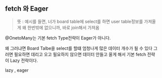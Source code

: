## fetch 와 Eager

> 뜻 : 예시를 들면, 너가 board table에 select를 하면 user table정보를 가져올게 왜 한번밖에 없으니까, 바로 join해서 가져옴


@OnetoMany는 기본 fetch Type전략이 Eager가 아니다.

왜 그러냐면 Board Talbe을 select를 할떄 엄청나게 많은 데이터 개수가 될 수 있다
그러면 필요하면 데리고 오고 필요하지 않으면 데이터 안들고 올게 해서 기본 fetch 전략이 Lazy 전략이다.

lazy , eager
